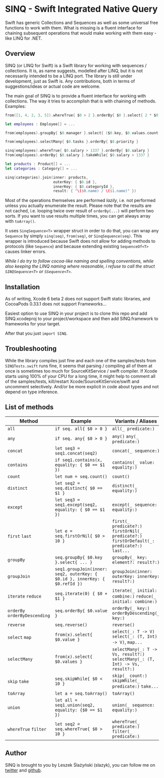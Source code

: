 # SINQ - Swift Integrated Native Query

Swift has generic Collections and Sequences as well as some universal free functions to work with them. What is missing is a fluent interface for chaining subsequent operations that would make working with them easy - like LINQ for .NET. 

## Overview

SINQ (or LINQ for Swift) is a Swift library for working with sequences / collections. It is, as name suggests, modelled after LINQ, but it is not necessarily intended to be a LINQ port. The library is still under development, just as Swift is. Any contributions, both in terms of suggestions/ideas or actual code are welcome.

The main goal of SINQ is to provide a fluent interface for working with collections. The way it tries to accomplish that is with chaining of methods. Examples:

```swift
from([1, 4, 2, 3, 5]).whereTrue{ $0 > 2 }.orderBy{ $0 }.select{ 2 * $0 }

let employees : Employee[] = ...

from(employees).groupBy{ $0.manager }.select{ ($0.key, $0.values.count()) }

from(employees).selectMany{ $0.tasks }.orderBy{ $0.priority }

sinq(employees).whereTrue{ $0.salary > 1337 }.orderBy{ $0.salary }
from(employees).orderBy{ $0.salary }.takeWhile{ $0.salary > 1337 }

let products : Product[] = ...
let categories : Category[] = ...

sinq(categories).join(inner: products,
					  outerKey: { $0.id },
					  innerKey: { $0.categoryId },
					  result: { "\($0.name) / \($1.name)" })

```

Most of the operations themselves are performed *lazily*, i.e. not performed unless you actually enumerate the result. Please note that the results are not cached, i.e. looping twice over result of `orderBy(...)` will perform two sorts. If you want to use results multiple times, you can get always array with `toArray()`.

It uses `SinqSequence<T>` wrapper struct in order to do that, you can wrap any `Sequence` by simply `sinq(seq)`, `from(seq)`, or `SinqSequence(seq)`. This wrapper is introduced because Swift does not allow for adding methods to protocols (like `Sequence`) and because extending existing `SequenceOf<T>` causes linker errors.

*While I do try to follow cocoa-like naming and spelling conventions, while also keeping the LINQ naming where reasonable, i refuse to call the struct `SINQSequence<T>` or `SSequence<T>`.*

## Installation

As of writing, Xcode 6 beta 2 does not support Swift static libraries, and CocoaPods 0.33.1 does not support Frameworks...

Easiest option to use SINQ in your project is to clone this repo and add SINQ.xcodeproj to your project/workspace and then add SINQ.framework to frameworks for your target.

After that you just `import SINQ`.

## Troubleshooting

While the library compiles just fine and each one of the samples/tests  from `SINQTests.swift` runs fine, it seems that parsing / compiling all of them at once is sometimes too much for SourceKitService / swift compiler. If Xcode starts using 100% of your CPU for a long time, it might help to comment all of the samples/tests, kill/restart Xcode/SourceKitService/swift and uncomment selectively. And/or be more explicit in code about types and not depend on type inference.

## List of methods

| Method | Example | Variants / Aliases |
|--------|---------|--------------------|
| `all` | `if seq. all{ $0 > 0 }` | `all(_ predicate:)` |
| `any` | `if seq. any{ $0 > 0 }` | `any()` `any(_ predicate:)` |
| `concat` | `let seq3 = seq1.concat(seq2)` | `concat(_ sequence:)` |
| `contains` | `if seq1.contains(x, equality: { $0 == $1 })` | `contains(_ value: equality:)` |
| `count` | `let num = seq.count()` | `count()` |
| `distinct` | `let seq2 = seq.distinct{ $0 == $1 }` | `distinct(_ equality:)` |
| `except` | `let seq3 = seq1.except(seq2, equality: { $0 == $1 })` | `except(_ sequence: equality:)` |
| `first` `last` | `let e = seq.firstOrNil{ $0 > 10 }` | `first(_ predicate?:)` `firstOrNil(_ predicate?:)` `firstOrDefault(_: predicate?:)` `last...` |
| `groupBy` | `seq.groupBy{ $0.key }.select{ ... }` |  `groupBy(_ key: element?: result?:)` |
| `groupJoin` | `seq1.groupJoin(inner: seq2, outerKey: { $0.id }, innerKey: { $0.refId })`  | `groupJoin(inner: outerKey: innerKey: result?:)` |
| `iterate` `reduce` | `seq.iterate(0) { $0 + $1 }` | `iterate(_ initial: combine:)` `reduce(_ initial: combine:)` |
| `orderBy` `orderByDescending` | `seq.orderBy{ $0.value }` | `orderBy(_ key:)` `orderByDescending(_ key:)` |
| `reverse` | `seq.reverse()` | `reverse()` |
| `select` `map` | `from(x).select{ $0.value }` | `select(_: T -> V)` `select(_: (T, Int) -> V)`, `map...` |
| `selectMany` | `from(x).select{ $0.values }` | `selectMany(_: T -> Vs, result?:)` `selectMany(_: (T, Int) -> Vs, result?:)` |
| `skip` `take` | `seq.skipWhile{ $0 < 10 }` | `skip(_ count:)` `skipWhile(_ predicate:)` `take...` |
| `toArray` | `let a = seq.toArray()` | `toArray()` | `toDictionary` | `let d = seq.toDictionary{ $0.key }` | `toDictionary(_ key: value?:)` `toDictionary(_ keyValue:)` |
| `union` | `let all = seq1.union(seq2, equality: {$0 == $1 })` | `union(_ sequence: equality:)` |
| `whereTrue` `filter` | `let seq2 = seq.whereTrue{ $0 > 10 }` | `whereTrue(_ predicate:)` `filter(_ predicate:)` |

## Author

SINQ is brought to you by Leszek Ślażyński (slazyk), you can follow me on [twitter](https://twitter.com/slazyk) and [github](https://github.com/slazyk). 


